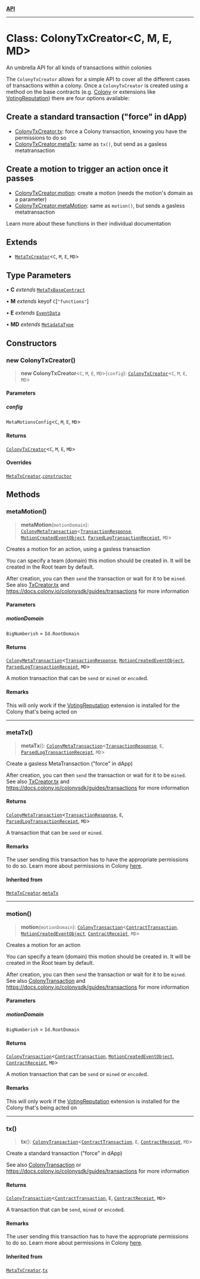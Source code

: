 [**API**](../README.md)

***

# Class: ColonyTxCreator\<C, M, E, MD\>

An umbrella API for all kinds of transactions within colonies

The `ColonyTxCreator` allows for a simple API to cover all the different cases of transactions within a colony. Once a `ColonyTxCreator` is created using a method on the base contracts (e.g. [Colony](Colony.md) or extensions like [VotingReputation](VotingReputation.md)) there are four options available:

## Create a standard transaction ("force" in dApp)

- [ColonyTxCreator.tx](ColonyTxCreator.md#tx): force a Colony transaction, knowing you have the permissions to do so
- [ColonyTxCreator.metaTx](ColonyTxCreator.md#metatx): same as `tx()`, but send as a gasless metatransaction

## Create a motion to trigger an action once it passes

- [ColonyTxCreator.motion](ColonyTxCreator.md#motion): create a motion (needs the motion's domain as a parameter)
- [ColonyTxCreator.metaMotion](ColonyTxCreator.md#metamotion): same as `motion()`, but sends a gasless metatransaction

Learn more about these functions in their individual documentation

## Extends

- [`MetaTxCreator`](MetaTxCreator.md)\<`C`, `M`, `E`, `MD`\>

## Type Parameters

• **C** *extends* [`MetaTxBaseContract`](../interfaces/MetaTxBaseContract.md)

• **M** *extends* keyof `C`\[`"functions"`\]

• **E** *extends* [`EventData`](../interfaces/EventData.md)

• **MD** *extends* [`MetadataType`](../enumerations/MetadataType.md)

## Constructors

### new ColonyTxCreator()

> **new ColonyTxCreator**\<`C`, `M`, `E`, `MD`\>(`config`): [`ColonyTxCreator`](ColonyTxCreator.md)\<`C`, `M`, `E`, `MD`\>

#### Parameters

##### config

`MetaMotionsConfig`\<`C`, `M`, `E`, `MD`\>

#### Returns

[`ColonyTxCreator`](ColonyTxCreator.md)\<`C`, `M`, `E`, `MD`\>

#### Overrides

[`MetaTxCreator`](MetaTxCreator.md).[`constructor`](MetaTxCreator.md#constructors)

## Methods

### metaMotion()

> **metaMotion**(`motionDomain`): [`ColonyMetaTransaction`](../interfaces/ColonyMetaTransaction.md)\<[`TransactionResponse`](../interfaces/TransactionResponse.md), [`MotionCreatedEventObject`](../namespaces/VotingReputationEvents/interfaces/MotionCreatedEventObject.md), [`ParsedLogTransactionReceipt`](../interfaces/ParsedLogTransactionReceipt.md), `MD`\>

Creates a motion for an action, using a gasless transaction

You can specify a team (domain) this motion should be created in. It will be created in the Root team by default.

After creation, you can then `send` the transaction or wait for it to be `mined`.
See also [TxCreator.tx](TxCreator.md#tx) and https://docs.colony.io/colonysdk/guides/transactions for more information

#### Parameters

##### motionDomain

`BigNumberish` = `Id.RootDomain`

#### Returns

[`ColonyMetaTransaction`](../interfaces/ColonyMetaTransaction.md)\<[`TransactionResponse`](../interfaces/TransactionResponse.md), [`MotionCreatedEventObject`](../namespaces/VotingReputationEvents/interfaces/MotionCreatedEventObject.md), [`ParsedLogTransactionReceipt`](../interfaces/ParsedLogTransactionReceipt.md), `MD`\>

A motion transaction that can be `send` or `mined` or `encode`d.

#### Remarks

This will only work if the [VotingReputation](VotingReputation.md) extension is installed for the Colony that's being acted on

***

### metaTx()

> **metaTx**(): [`ColonyMetaTransaction`](../interfaces/ColonyMetaTransaction.md)\<[`TransactionResponse`](../interfaces/TransactionResponse.md), `E`, [`ParsedLogTransactionReceipt`](../interfaces/ParsedLogTransactionReceipt.md), `MD`\>

Create a gasless MetaTransaction ("force" in dApp)

After creation, you can then `send` the transaction or wait for it to be `mined`.
See also [TxCreator.tx](TxCreator.md#tx) and https://docs.colony.io/colonysdk/guides/transactions for more information

#### Returns

[`ColonyMetaTransaction`](../interfaces/ColonyMetaTransaction.md)\<[`TransactionResponse`](../interfaces/TransactionResponse.md), `E`, [`ParsedLogTransactionReceipt`](../interfaces/ParsedLogTransactionReceipt.md), `MD`\>

A transaction that can be `send` or `mined`.

#### Remarks

The user sending this transaction has to have the appropriate permissions to do so. Learn more about permissions in Colony [here](/develop/dev-learning/permissions).

#### Inherited from

[`MetaTxCreator`](MetaTxCreator.md).[`metaTx`](MetaTxCreator.md#metatx)

***

### motion()

> **motion**(`motionDomain`): [`ColonyTransaction`](../interfaces/ColonyTransaction.md)\<[`ContractTransaction`](../interfaces/ContractTransaction.md), [`MotionCreatedEventObject`](../namespaces/VotingReputationEvents/interfaces/MotionCreatedEventObject.md), [`ContractReceipt`](../interfaces/ContractReceipt.md), `MD`\>

Creates a motion for an action

You can specify a team (domain) this motion should be created in. It will be created in the Root team by default.

After creation, you can then `send` the transaction or wait for it to be `mined`.
See also [ColonyTransaction](../interfaces/ColonyTransaction.md) and https://docs.colony.io/colonysdk/guides/transactions for more information

#### Parameters

##### motionDomain

`BigNumberish` = `Id.RootDomain`

#### Returns

[`ColonyTransaction`](../interfaces/ColonyTransaction.md)\<[`ContractTransaction`](../interfaces/ContractTransaction.md), [`MotionCreatedEventObject`](../namespaces/VotingReputationEvents/interfaces/MotionCreatedEventObject.md), [`ContractReceipt`](../interfaces/ContractReceipt.md), `MD`\>

A motion transaction that can be `send` or `mined` or `encode`d.

#### Remarks

This will only work if the [VotingReputation](VotingReputation.md) extension is installed for the Colony that's being acted on

***

### tx()

> **tx**(): [`ColonyTransaction`](../interfaces/ColonyTransaction.md)\<[`ContractTransaction`](../interfaces/ContractTransaction.md), `E`, [`ContractReceipt`](../interfaces/ContractReceipt.md), `MD`\>

Create a standard transaction ("force" in dApp)

See also [ColonyTransaction](../interfaces/ColonyTransaction.md) or https://docs.colony.io/colonysdk/guides/transactions for more information

#### Returns

[`ColonyTransaction`](../interfaces/ColonyTransaction.md)\<[`ContractTransaction`](../interfaces/ContractTransaction.md), `E`, [`ContractReceipt`](../interfaces/ContractReceipt.md), `MD`\>

A transaction that can be `send`, `mined` or `encode`d.

#### Remarks

The user sending this transaction has to have the appropriate permissions to do so. Learn more about permissions in Colony [here](/develop/dev-learning/permissions).

#### Inherited from

[`MetaTxCreator`](MetaTxCreator.md).[`tx`](MetaTxCreator.md#tx)
